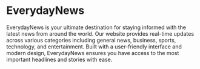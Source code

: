 # EverydayNews
EverydayNews is your ultimate destination for staying informed with the latest news from around the world. Our website provides real-time updates across various categories including general news, business, sports, technology, and entertainment. Built with a user-friendly interface and modern design, EverydayNews ensures you have access to the most important headlines and stories with ease.



